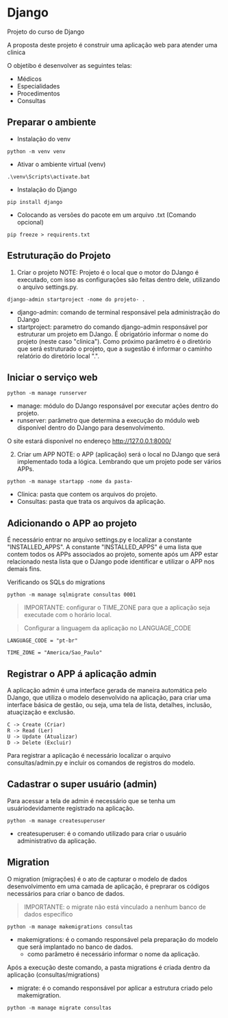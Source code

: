 # Django
Projeto do curso de Django

A proposta deste projeto é construir uma aplicação web para atender uma clinica

O objetibo é desenvolver as seguintes telas:

- Médicos
- Especialidades
- Procedimentos
- Consultas

## Preparar o ambiente

- Instalação do venv

```
python -m venv venv
```

- Ativar o ambiente virtual (venv)

```
.\venv\Scripts\activate.bat
```

- Instalação do Django

```
pip install django
```

- Colocando as versões do pacote em um arquivo .txt (Comando opcional)

```
pip freeze > requirents.txt
```

## Estruturação do Projeto 
1. Criar o projeto 
NOTE: Projeto é o local que o motor do DJango é executado, com isso as configurações são feitas dentro dele, 
utilizando o arquivo settings.py. 

```
django-admin startproject -nome do projeto- .
```

- django-admin: comando de terminal responsável pela administração do DJango
- startproject: parametro do comando django-admin responsável por estruturar um projeto em DJango.
    É obrigatório informar o nome do projeto (neste caso "clinica").
    Como próximo parâmetro é o diretório que será estruturado o projeto, que a sugestão é informar o caminho relatório
    do diretório local ".".

## Iniciar o serviço web
```
python -m manage runserver
```
- manage: módulo do DJango responsável por executar ações dentro do projeto.
- runserver: parâmetro que determina a execução do módulo web disponível dentro do DJango para desenvolvimento.

O site estará disponível no endereço http://127.0.0.1:8000/

2. Criar um APP
NOTE: o APP (aplicação) será o local no DJango que será implementado toda a lógica. Lembrando que um projeto pode ser
vários APPs. 

```
python -m manage startapp -nome da pasta-
```

- Clinica: pasta que contem os arquivos do projeto.
- Consultas: pasta que trata os arquivos da aplicação.

## Adicionando o APP ao projeto
É necessário entrar no arquivo settings.py e localizar a constante "INSTALLED_APPS".
A constante "INSTALLED_APPS" é uma lista que contem todos os APPs associados ao projeto, somente após um APP estar 
relacionado nesta lista que o DJango pode identificar e utilizar o APP nos demais fins. 

Verificando os SQLs do migrations

```
python -m manage sqlmigrate consultas 0001
```

> IMPORTANTE: configurar o TIME_ZONE para que a aplicação seja executade com o horário local. 


> Configurar a linguagem da aplicação no LANGUAGE_CODE
```
LANGUAGE_CODE = "pt-br"

TIME_ZONE = "America/Sao_Paulo"
```

## Registrar o APP á aplicação admin
A aplicação admin é uma interface gerada de maneira automática pelo DJango, que utiliza o modelo desenvolvido na aplicação, para
criar uma interface básica de gestão, ou seja, uma tela de lista, detalhes, inclusão, atuaçização e exclusão.

```
C -> Create (Criar)
R -> Read (Ler)
U -> Update (Atualizar)
D -> Delete (Excluir)
```

Para registrar a aplicação é necessário localizar o arquivo consultas/admin.py e incluir os comandos de registros do modelo.

## Cadastrar o super usuário (admin)
Para acessar a tela de admin é necessário que se tenha um usuáriodevidamente registrado na aplicação.

```
python -m manage createsuperuser
```

- createsuperuser: é o comando utilizado para criar o usuário administrativo da aplicação.

## Migration 
O migration (migrações) é o ato de capturar o modelo de dados desenvolvimento em uma camada de aplicação, é preprarar os códigos necessários para criar o banco de dados.

> IMPORTANTE: o migrate não está vinculado a nenhum banco de dados específico   

```
python -m manage makemigrations consultas
```

- makemigrations: é o comando responsável pela preparação do modelo que será implantado no banco de dados.
    - como parâmetro é necessário informar o nome da aplicação.

Após a execução deste comando, a pasta migrations é criada dentro da aplicação (consultas/migrations)

- migrate: é o comando responsável por aplicar a estrutura criado pelo makemigration.
```
python -m manage migrate consultas
```